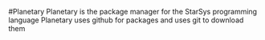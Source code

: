 #Planetary
Planetary is the package manager for the StarSys programming language
Planetary uses github for packages and uses git to download them
